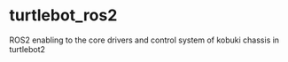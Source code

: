 # turtlebot_ros2
ROS2 enabling to the core drivers and control system of kobuki chassis in turtlebot2 
